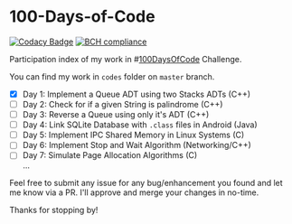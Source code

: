 # 100-Days-of-Code
[![Codacy Badge](https://api.codacy.com/project/badge/Grade/6f7d66330faa4ccf8c01323922131403)](https://www.codacy.com/app/sambhavjain2612/100-Days-of-Code?utm_source=github.com&amp;utm_medium=referral&amp;utm_content=sambhav2612/100-Days-of-Code&amp;utm_campaign=Badge_Grade)
[![BCH compliance](https://bettercodehub.com/edge/badge/sambhav2612/100-Days-of-Code?branch=master)](https://bettercodehub.com/)   

Participation index of my work in #[100DaysOfCode](https://100daysofcode.com) Challenge.

You can find my work in ```codes``` folder on ```master``` branch.

- [x] Day 1: Implement a Queue ADT using two Stacks ADTs (C++)   
- [ ] Day 2: Check for if a given String is palindrome (C++)
- [ ] Day 3: Reverse a Queue using only it's ADT (C++)
- [ ] Day 4: Link SQLite Database with ```.class``` files in Android (Java)   
- [ ] Day 5: Implement IPC Shared Memory in Linux Systems (C)    
- [ ] Day 6: Implement Stop and Wait Algorithm (Networking/C++)   
- [ ] Day 7: Simulate Page Allocation Algorithms (C)   
...

Feel free to submit any issue for any bug/enhancement you found and let me know via a PR. I'll approve and merge your changes in no-time. 

Thanks for stopping by!
